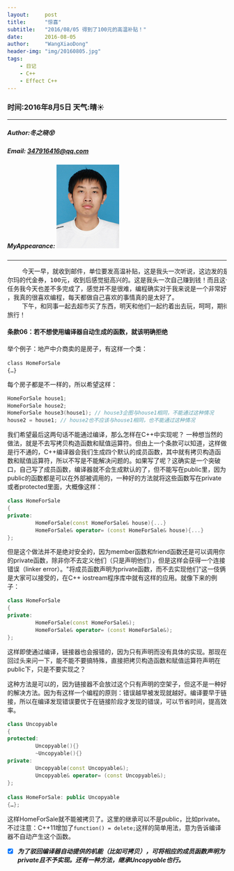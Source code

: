```yaml
---
layout:     post
title:      "惊喜"
subtitle:   "2016/08/05 得到了100元的高温补贴！"
date:       2016-08-05
author:     "WangXiaoDong"
header-img: "img/20160805.jpg"
tags:
    - 日记
    - C++
    - Effect C++
---
```


### 时间:2016年8月5日 天气:晴:sunny:
-----
#####   Author:冬之晓:dizzy_face:
#####   Email: 347916416@qq.com
#####   MyAppearance: ![MyAppearance](https://github.com/Dongzhixiao/PictureCache/raw/master/MyPicture.JPG "我的头像")
----------

<pre>
    今天一早，就收到邮件，单位要发高温补贴，这是我头一次听说，这边发的是一张沃
尔玛的代金券，100元，收到后感觉挺高兴的。这是我头一次自己赚到钱！而且这一周的
任务我今天也差不多完成了，感觉并不是很难，编程确实对于我来说是一个非常好的工作
，我真的很喜欢编程，每天都做自己喜欢的事情真的是太好了。
    下午，和同事一起去超市买了东西，明天和他们一起约着出去玩，呵呵，期待明天的
旅行！
</pre>

#### 条款06：若不想使用编译器自动生成的函数，就该明确拒绝

举个例子：地产中介商卖的是房子，有这样一个类：

`class HomeForSale`  
`{…}`  

每个房子都是不一样的，所以希望这样：

```C++
HomeForSale house1;
HomeForSale house2;
HomeForSale house3(house1); // house3企图与house1相同，不能通过这种情况
house2 = house1; // house2也不应该与house1相同，也不能通过这种情况
```

我们希望最后这两句话不能通过编译，那么怎样在C++中实现呢？
一种想当然的做法，就是不去写拷贝构造函数和赋值运算符。但由上一个条款可以知道，这样做是行不通的，C++编译器会我们生成四个默认的成员函数，其中就有拷贝构造函数和赋值运算符，所以不写是不能解决问题的。如果写了呢？这确实是一个突破口，自己写了成员函数，编译器就不会生成默认的了，但不能写在public里，因为public的函数都是可以在外部被调用的，一种好的方法就将这些函数写在private或者protected里面，大概像这样：

```C++
class HomeForSale
{
private:
         HomeForSale(const HomeForSale& house){...}
         HomeForSale& operator= (const HomeForSale& house){...}
};
```

但是这个做法并不是绝对安全的，因为member函数和friend函数还是可以调用你的private函数，除非你不去定义他们（只是声明他们），但是这样会获得一个连接错误（linker error）。"将成员函数声明为private函数，而不去实现他们"这一伎俩是大家可以接受的，在C++ iostream程序库中就有这样的应用。就像下来的例子：

```C++
class HomeForSale
{
private:
         HomeForSale(const HomeForSale&);
         HomeForSale& operator= (const HomeForSale&);
};
```

这样即使通过编译，链接器也会报错的，因为只有声明而没有具体的实现。那现在回过头来问一下，能不能不要搞特殊，直接把拷贝构造函数和赋值运算符声明在public下，只是不要实现之？

这种方法是可以的，因为链接器不会放过这个只有声明的空架子，但这不是一种好的解决方法。因为有这样一个编程的原则：错误越早被发现就越好。编译要早于链接，所以在编译发现错误要优于在链接阶段才发现的错误，可以节省时间，提高效率。

```C++
class Uncopyable
{
protected:
         Uncopyable(){}
         ~Uncopyable(){}
private:
         Uncopyable(const Uncopyable&);
         Uncopyable& operator= (const Uncopyable&);
};

class HomeForSale: public Uncopyable
{…};
```

这样HomeForSale就不能被拷贝了。这里的继承可以不是public，比如private。
不过注意：C++11增加了`function() = delete;`这样的简单用法，意为告诉编译器不自动产生这个函数。

- [x] ***为了驳回编译器自动提供的机能（比如可拷贝），可将相应的成员函数声明为private且不予实现。还有一种方法，继承Uncopyable也行。***